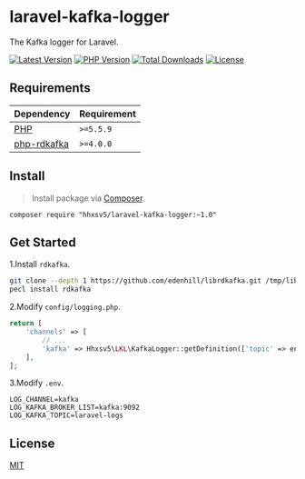 # laravel-kafka-logger
The Kafka logger for Laravel.

[![Latest Version](https://img.shields.io/github/release/hhxsv5/laravel-kafka-logger.svg)](https://github.com/hhxsv5/laravel-kafka-logger/releases)
[![PHP Version](https://img.shields.io/packagist/php-v/hhxsv5/laravel-kafka-logger.svg?color=green)](https://secure.php.net)
[![Total Downloads](https://poser.pugx.org/hhxsv5/laravel-kafka-logger/downloads)](https://packagist.org/packages/hhxsv5/laravel-kafka-logger)
[![License](https://poser.pugx.org/hhxsv5/laravel-kafka-logger/license)](LICENSE)

## Requirements

| Dependency | Requirement |
| -------- | -------- |
| [PHP](https://secure.php.net/manual/en/install.php) | `>=5.5.9` |
| [php-rdkafka](https://github.com/arnaud-lb/php-rdkafka) | `>=4.0.0` |

## Install
> Install package via [Composer](https://getcomposer.org/).

```shell
composer require "hhxsv5/laravel-kafka-logger:~1.0"
```

## Get Started

1.Install `rdkafka`.
```bash
git clone --depth 1 https://github.com/edenhill/librdkafka.git /tmp/librdkafka && cd /tmp/librdkafka && ./configure && make -j$(nproc) && make install && rm -rf /tmp/librdkafka
pecl install rdkafka
```

2.Modify `config/logging.php`.
```php
return [
    'channels' => [
        // ...
        'kafka' => Hhxsv5\LKL\KafkaLogger::getDefinition(['topic' => env('LOG_KAFKA_TOPIC', 'laravel-logs')]),
    ],
];
```

3.Modify `.env`.
```
LOG_CHANNEL=kafka
LOG_KAFKA_BROKER_LIST=kafka:9092
LOG_KAFKA_TOPIC=laravel-logs
```

## License

[MIT](LICENSE)